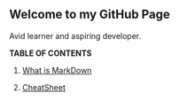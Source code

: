 ## Welcome to my GitHub Page

Avid learner and aspiring developer.


**TABLE OF CONTENTS**

1. [What is MarkDown](https://bkhanal4351.github.io/reading-notes/markdown.md)

2. [CheatSheet](https://bkhanal4351.github.io/reading-notes/cheatsheet.md)
